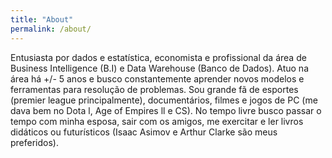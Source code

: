 ```yaml
---
title: "About"
permalink: /about/
---
```


Entusiasta por dados e estatística, economista e profissional da área de
Business Intelligence (B.I) e Data Warehouse (Banco de Dados).
Atuo na área há +/- 5 anos e busco constantemente aprender novos modelos e
ferramentas para resolução de problemas. Sou grande fã de esportes
(premier league principalmente), documentários, filmes e jogos de PC
(me dava bem no Dota l, Age of Empires ll e CS). No tempo livre
busco passar o tempo com minha esposa, sair com os amigos, me exercitar e ler
livros didáticos ou futurísticos (Isaac Asimov e Arthur Clarke são meus
preferidos).
